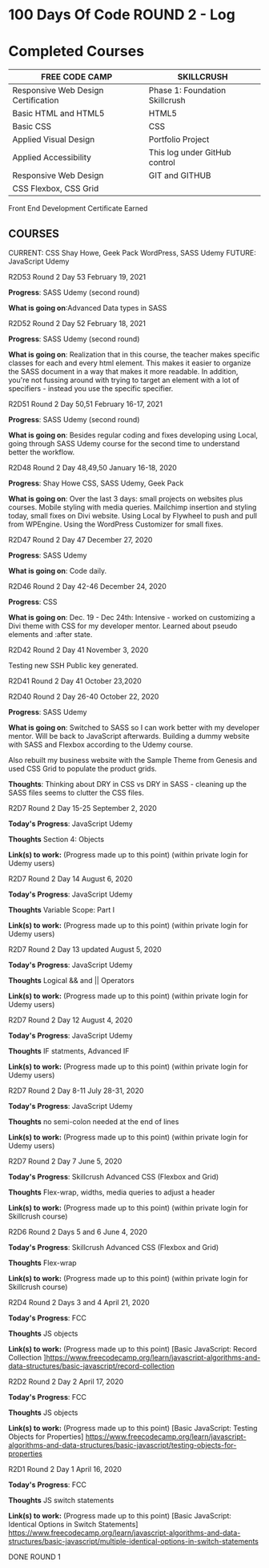 # 100 Days Of Code ROUND 2 - Log

# Completed Courses #
FREE CODE CAMP  | SKILLCRUSH
------------- | -------------
Responsive Web Design Certification  | Phase 1: Foundation Skillcrush
Basic HTML and HTML5  | HTML5 
Basic CSS  | CSS
Applied Visual Design  | Portfolio Project
Applied Accessibility  | This log under GitHub control
Responsive Web Design  | GIT and GITHUB
CSS Flexbox, CSS Grid   | 
Front End Development Certificate Earned 

COURSES
-------------
CURRENT: CSS Shay Howe, Geek Pack WordPress, SASS Udemy
FUTURE: JavaScript Udemy

R2D53 Round 2 Day 53 February 19, 2021

**Progress**: SASS Udemy (second round)

**What is going on**:Advanced Data types in SASS

R2D52 Round 2 Day 52 February 18, 2021

**Progress**: SASS Udemy (second round)

**What is going on**: Realization that in this course, the teacher makes specific classes for each and every html element. This makes it easier to organize the SASS document in a way that makes it more readable. In addition, you're not fussing around with trying to target an element with a lot of specifiers - instead you use the specific specifier.

R2D51 Round 2 Day 50,51 February 16-17, 2021

**Progress**: SASS Udemy (second round)

**What is going on**: Besides regular coding and fixes developing using Local, going through SASS Udemy course for the second time to understand better the workflow.

R2D48 Round 2 Day 48,49,50 January 16-18, 2020

**Progress**: Shay Howe CSS, SASS Udemy, Geek Pack

**What is going on**: Over the last 3 days: small projects on websites plus courses. Mobile styling with media queries. Mailchimp insertion and styling today, small fixes on Divi website. Using Local by Flywheel to push and pull from WPEngine. Using the WordPress Customizer for small fixes.

R2D47 Round 2 Day 47 December 27, 2020

**Progress**: SASS Udemy

**What is going on**: Code daily. 

R2D46 Round 2 Day 42-46 December 24, 2020

**Progress**: CSS

**What is going on**: Dec. 19 - Dec 24th: Intensive - worked on customizing a Divi theme with CSS for my developer mentor. Learned about pseudo elements and :after state. 

R2D42 Round 2 Day 41 November 3, 2020

Testing new SSH Public key generated.

R2D41 Round 2 Day 41 October 23,2020

R2D40 Round 2 Day 26-40 October 22, 2020

**Progress**: SASS Udemy

**What is going on**: Switched to SASS so I can work better with my developer mentor. Will be back to JavaScript afterwards. Building a dummy website with SASS and Flexbox according to the Udemy course.

Also rebuilt my business website with the Sample Theme from Genesis and used CSS Grid to populate the product grids. 

**Thoughts**: Thinking about DRY in CSS vs DRY in SASS - cleaning up the SASS files seems to clutter the CSS files. 


R2D7 Round 2 Day 15-25 September 2, 2020

**Today's Progress**:  JavaScript Udemy

**Thoughts** Section 4: Objects

**Link(s) to work:** (Progress made up to this point)
(within private login for Udemy users)

R2D7 Round 2 Day 14 August 6, 2020

**Today's Progress**:  JavaScript Udemy

**Thoughts** Variable Scope: Part I

**Link(s) to work:** (Progress made up to this point)
(within private login for Udemy users)

R2D7 Round 2 Day 13 updated August 5, 2020

**Today's Progress**:  JavaScript Udemy

**Thoughts** Logical && and || Operators

**Link(s) to work:** (Progress made up to this point)
(within private login for Udemy users)

R2D7 Round 2 Day 12 August 4, 2020

**Today's Progress**:  JavaScript Udemy

**Thoughts** IF statments, Advanced IF

**Link(s) to work:** (Progress made up to this point)
(within private login for Udemy users)

R2D7 Round 2 Day 8-11 July 28-31, 2020

**Today's Progress**:  JavaScript Udemy

**Thoughts** no semi-colon needed at the end of lines

**Link(s) to work:** (Progress made up to this point)
(within private login for Udemy users)

R2D7 Round 2 Day 7 June 5, 2020

**Today's Progress**:  Skillcrush Advanced CSS (Flexbox and Grid)

**Thoughts** Flex-wrap, widths, media queries to adjust a header

**Link(s) to work:** (Progress made up to this point)
(within private login for Skillcrush course)

R2D6 Round 2 Days 5 and 6 June 4, 2020

**Today's Progress**:  Skillcrush Advanced CSS (Flexbox and Grid)

**Thoughts** Flex-wrap

**Link(s) to work:** (Progress made up to this point)
(within private login for Skillcrush course)

R2D4 Round 2 Days 3 and 4 April 21, 2020

**Today's Progress**:  FCC

**Thoughts** JS objects

**Link(s) to work:** (Progress made up to this point)
[Basic JavaScript: Record Collection
]https://www.freecodecamp.org/learn/javascript-algorithms-and-data-structures/basic-javascript/record-collection

R2D2 Round 2 Day 2 April 17, 2020

**Today's Progress**:  FCC

**Thoughts** JS objects

**Link(s) to work:** (Progress made up to this point)
[Basic JavaScript: Testing Objects for Properties]
https://www.freecodecamp.org/learn/javascript-algorithms-and-data-structures/basic-javascript/testing-objects-for-properties

R2D1 Round 2 Day 1 April 16, 2020

**Today's Progress**:  FCC

**Thoughts** JS switch statements

**Link(s) to work:** (Progress made up to this point)
[Basic JavaScript: Identical Options in Switch Statements]
https://www.freecodecamp.org/learn/javascript-algorithms-and-data-structures/basic-javascript/multiple-identical-options-in-switch-statements

DONE ROUND 1

